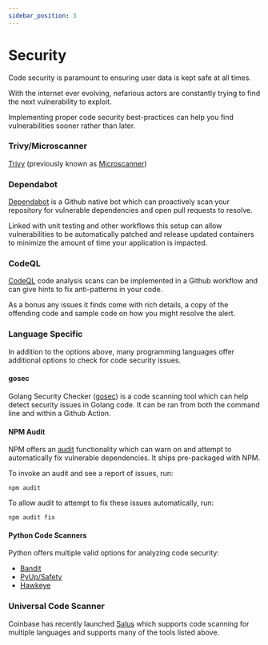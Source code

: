 ```yaml
---
sidebar_position: 3
---
```


# Security

Code security is paramount to ensuring user data is kept safe at all times. 

With the internet ever evolving, nefarious actors are constantly trying to find the next vulnerability to exploit.

Implementing proper code security best-practices can help you find vulnerabilities sooner rather than later.

### Trivy/Microscanner

[Trivy](https://aquasecurity.github.io/trivy/) (previously known as [Microscanner](https://github.com/aquasecurity/microscanner))

### Dependabot

[Dependabot](https://dependabot.com/) is a Github native bot which can proactively scan your repository for vulnerable dependencies and open pull requests to resolve. 

Linked with unit testing and other workflows this setup can allow vulnerabilities to be automatically patched and release updated containers to minimize the amount of time your application is impacted.

### CodeQL

[CodeQL](https://codeql.github.com/docs/) code analysis scans can be implemented in a Github workflow and can give hints to fix anti-patterns in your code. 

As a bonus any issues it finds come with rich details, a copy of the offending code and sample code on how you might resolve the alert.

### Language Specific

In addition to the options above, many programming languages offer additional options to check for code security issues.

#### gosec

Golang Security Checker ([gosec](https://github.com/securego/gosec)) is a code scanning tool which can help detect security issues in Golang code. It can be ran from both the command line and within a Github Action.

#### NPM Audit

NPM offers an [audit](https://docs.npmjs.com/cli/v7/commands/npm-audit) functionality which can warn on and attempt to automatically fix vulnerable dependencies. It ships pre-packaged with NPM.

To invoke an audit and see a report of issues, run:
```
npm audit
```

To allow audit to attempt to fix these issues automatically, run:
```
npm audit fix
```

#### Python Code Scanners

Python offers multiple valid options for analyzing code security:

- [Bandit](https://bandit.readthedocs.io/en/latest/)
- [PyUp/Safety](https://pyup.io/docs/)
- [Hawkeye](https://github.com/hawkeyesec/scanner-cli)

### Universal Code Scanner

Coinbase has recently launched [Salus](https://github.com/coinbase/salus) which supports code scanning for multiple languages and supports many of the tools listed above.